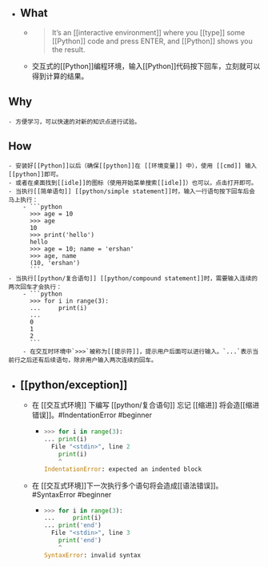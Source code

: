 - ## What
	- > It’s an [[interactive environment]] where you [[type]] some [[Python]] code and press ENTER, and [[Python]] shows you the result.
	- 交互式的[[Python]]编程环境，输入[[Python]]代码按下回车，立刻就可以得到计算的结果。
## Why
	- 方便学习，可以快速的对新的知识点进行试验。
## How
	- 安装好[[Python]]以后（确保[[python]]在 [[环境变量]] 中），使用 [[cmd]] 输入[[python]]即可。
	- 或者在桌面找到[[idle]]的图标（使用开始菜单搜索[[idle]]）也可以，点击打开即可。
	- 当执行[[简单语句]] [[python/simple statement]]时，输入一行语句按下回车后会马上执行：
		- ```python
		  >>> age = 10
		  >>> age
		  10
		  >>> print('hello')
		  hello
		  >>> age = 10; name = 'ershan'
		  >>> age, name
		  (10, 'ershan')
		  ```
	- 当执行[[python/复合语句]] [[python/compound statement]]时，需要输入连续的两次回车才会执行：
		- ```python
		  >>> for i in range(3):
		  ...     print(i)
		  ...
		  0
		  1
		  2
		  ```
		- 在交互时环境中`>>>`被称为[[提示符]]，提示用户后面可以进行输入。`...`表示当前行之后还有后续语句，除非用户输入两次连续的回车。
- ## [[python/exception]]
	- 在 [[交互式环境]] 下编写 [[python/复合语句]] 忘记 [[缩进]] 将会造[[缩进错误]]。#IndentationError #beginner
		- ```python
		  >>> for i in range(3):
		  ... print(i)
		    File "<stdin>", line 2
		      print(i)
		      ^
		  IndentationError: expected an indented block
		  ```
	- 在 [[交互式环境]]下一次执行多个语句将会造成[[语法错误]]。#SyntaxError #beginner
		- ```python
		  >>> for i in range(3):
		  ...     print(i)
		  ... print('end')
		    File "<stdin>", line 3
		      print('end')
		      ^
		  SyntaxError: invalid syntax
		  ```